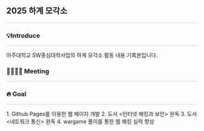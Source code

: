 ## 2025 하계 모각소
<hr style="height:1px; background-color:#ccc; border:none;" />

### 💡Introduce
<hr style="height:1px; background-color:#ccc; border:none;" />
아주대학교 SW중심대학사업의 하계 모각소 활동 내용 기록본입니다.

### 👨‍👩‍👧‍👦 Meeting
<hr style="height:1px; background-color:#ccc; border:none;" />

### 🔥 Goal
<hr style="height:1px; background-color:#ccc; border:none;" />
1. Github Pages를 이용한 웹 페이지 개발
2. 도서 <인터넷 해킹과 보안> 완독
3. 도서 <네트워크 통신> 완독
4. wargame 풀이를 통한 웹 해킹 실력 향상
